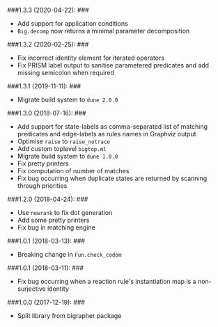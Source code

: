 ###1.3.3 (2020-04-22): ###

* Add support for application conditions
* `Big.decomp` now returns a minimal parameter decomposition

###1.3.2 (2020-02-25): ###

* Fix incorrect identity element for iterated operators
* Fix PRISM label output to sanitise parametered predicates and add missing semicolon when required

###1.3.1 (2019-11-11): ###

* Migrate build system to `dune 2.0.0`

###1.3.0 (2018-07-16): ###

* Add support for state-labels as comma-separated list of matching predicates
  and edge-labels as rules names in Graphviz output
* Optimise `raise` to `raise_notrace`
* Add custom toplevel `bigtop.ml`
* Migrate build system to `dune 1.0.0`
* Fix pretty printers
* Fix computation of number of matches
* Fix bug occurring when duplicate states are returned by scanning through
  priorities


###1.2.0 (2018-04-24): ###

* Use `newrank` to fix dot generation
* Add some pretty printers
* Fix bug in matching engine


###1.0.1 (2018-03-13): ###

* Breaking change in `Fun.check_codom` 


###1.0.1 (2018-03-11): ###

* Fix bug occurring when a reaction rule's instantiation map is a non-surjective
  identity


###1.0.0 (2017-12-19): ###

* Split library from bigrapher package
